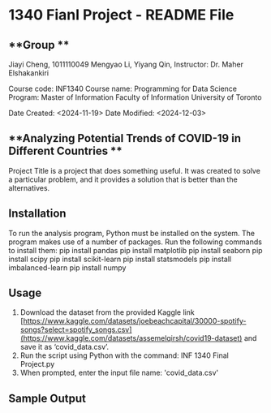 # **1340 Fianl Project - README File**

## **Group **
Jiayi Cheng, 1011110049
Mengyao Li, 
Yiyang Qin,
Instructor: Dr. Maher Elshakankiri

Course code: INF1340
Course name: Programming for Data Science
Program: Master of Information
Faculty of Information
University of Toronto

Date Created: <2024-11-19>
Date Modified: <2024-12-03>


## **Analyzing Potential Trends of COVID-19 in Different Countries **

Project Title is a project that does something useful. It was created to solve a particular problem, and it provides a solution that is better than the alternatives.

## **Installation**
To run the analysis program, Python must be installed on the system.
The program makes use of a number of packages. Run the following commands to install them:
pip install pandas
pip install matplotlib
pip install seaborn
pip install scipy
pip install scikit-learn
pip install statsmodels
pip install imbalanced-learn
pip install numpy

## **Usage**
1. Download the dataset from the provided Kaggle link
[https://www.kaggle.com/datasets/joebeachcapital/30000-spotify-songs?select=spotify_songs.csv](https://www.kaggle.com/datasets/assemelqirsh/covid19-dataset)
and save it as ‘covid_data.csv’.
2. Run the script using Python with the command:
INF 1340 Final Project.py
3. When prompted, enter the input file name: 'covid_data.csv'

## **Sample Output**











